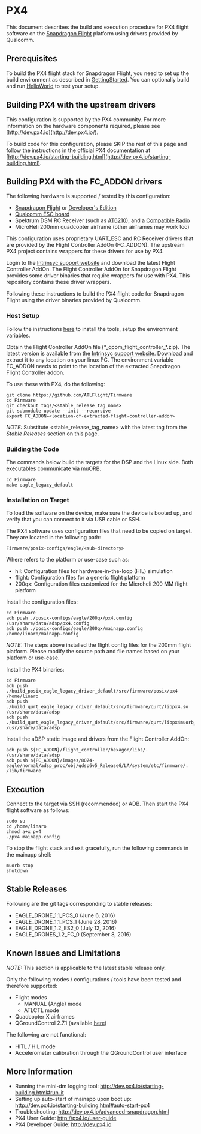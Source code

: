 # PX4

This document describes the build and execution procedure for PX4 flight software on the [Snapdragon Flight](https://www.intrinsyc.com/vertical-development-platforms/qualcomm-snapdragon-flight) platform using drivers provided by Qualcomm.

## Prerequisites

To build the PX4 flight stack for Snapdragon Flight, you need to set up the build environment as described in [GettingStarted](GettingStarted.md).
You can optionally build and run [HelloWorld](https://github.com/ATLFlight/ATLFlightDocs/blob/master/HelloWorld.md) to test your setup.

## Building PX4 with the upstream drivers

This configuration is supported by the PX4 community. For more information on the hardware components required, please see [http://dev.px4.io](http://dev.px4.io/).

To build code for this configuration, please SKIP the rest of this page and follow the instructions in the official PX4 documentation at [http://dev.px4.io/starting-building.html](http://dev.px4.io/starting-building.html).

## Building PX4 with the FC_ADDON drivers

The following hardware is supported / tested by this configuration:
* [Snapdragon Flight](https://shop.intrinsyc.com/products/qualcomm-snapdragon-flight-sbc) or [Developer's Edition](https://shop.intrinsyc.com/products/snapdragon-flight-dev-kit)
* [Qualcomm ESC board](http://shop.intrinsyc.com/products/qualcomm-electronic-speed-control-board)
* Spektrum DSM RC Receiver (such as [AT6210](http://www.spektrumrc.com/Products/Default.aspx?ProdID=SPMAR6210)), and a [Compatible Radio](https://www.spektrumrc.com/Air/Radios.aspx)
* MicroHeli 200mm quadcopter airframe (other airframes may work too)

This configuration uses proprietary UART_ESC and RC Receiver drivers that are provided by the Flight Controller AddOn (FC_ADDON). The upstream PX4 project contains wrappers for these drivers for use by PX4.

Login to the [Intrinsyc support website](http://support.intrinsyc.com/projects/snapdragon-flight/files) and download the latest Flight Controller AddOn. The Flight Controller AddOn for Snapdragon Flight provides some driver binaries that require wrappers for use with PX4. This repository contains these driver wrappers.

Following these instructions to build the PX4 flight code for Snapdragon Flight using the driver binaries provided by Qualcomm.

### Host Setup

Follow the instructions [here](https://github.com/ATLFlight/ATLFlightDocs) to install the tools, setup the environment variables.

Obtain the Flight Controller AddOn file (\*\_qcom_flight_controller\_\*.zip). The latest version is available from the [Intrinsyc support website](http://support.intrinsyc.com/projects/snapdragon-flight/files). Download and extract it to any location on your linux PC. The environment variable FC_ADDON needs to point to the location of the extracted Snapdragon Flight Controller addon.

To use these with PX4, do the following:

```
git clone https://github.com/ATLFlight/Firmware
cd Firmware
git checkout tags/<stable_release_tag_name>
git submodule update --init --recursive
export FC_ADDON=<location-of-extracted-flight-controller-addon>
```
*NOTE:* Substitute \<stable_release_tag_name\> with the latest tag from the *Stable Releases* section on this page.

### Building the Code
The commands below build the targets for the DSP and the Linux side. Both executables communicate via muORB.
```
cd Firmware
make eagle_legacy_default
```

### Installation on Target
To load the software on the device, make sure the device is booted up, and verify that you can connect to it via USB cable or SSH.

The PX4 software uses configuration files that need to be copied on target. They are located in the following path:
```
Firmware/posix-configs/eagle/<sub-directory>
```

Where <sub-directory> refers to the platform or use-case such as:
* hil: Configuration files for hardware-in-the-loop (HIL) simulation
* flight: Configuration files for a generic flight platform
* 200qx: Configuration files customized for the Microheli 200 MM flight platform

Install the configuration files:
```
cd Firmware
adb push ./posix-configs/eagle/200qx/px4.config /usr/share/data/adsp/px4.config
adb push ./posix-configs/eagle/200qx/mainapp.config /home/linaro/mainapp.config
```

*NOTE:* The steps above installed the flight config files for the 200mm flight platform. Please modify the source path and file names based on your platform or use-case.

Install the PX4 binaries:
```
cd Firmware
adb push ./build_posix_eagle_legacy_driver_default/src/firmware/posix/px4 /home/linaro
adb push ./build_qurt_eagle_legacy_driver_default/src/firmware/qurt/libpx4.so /usr/share/data/adsp
adb push ./build_qurt_eagle_legacy_driver_default/src/firmware/qurt/libpx4muorb_skel.so /usr/share/data/adsp
```

Install the aDSP static image and drivers from the Flight Controller AddOn:
```
adb push ${FC_ADDON}/flight_controller/hexagon/libs/. /usr/share/data/adsp
adb push ${FC_ADDON}/images/8074-eagle/normal/adsp_proc/obj/qdsp6v5_ReleaseG/LA/system/etc/firmware/. /lib/firmware
```

## Execution

Connect to the target via SSH (recommended) or ADB. Then start the PX4 flight software as follows:
```
sudo su
cd /home/linaro
chmod a+x px4
./px4 mainapp.config
```

To stop the flight stack and exit gracefully, run the following commands in the mainapp shell:
```
muorb stop
shutdown
```

## Stable Releases
Following are the git tags corresponding to stable releases:
- EAGLE_DRONE_1.1_PCS_0 (June 6, 2016)
- EAGLE_DRONE_1.1_PCS_1 (June 28, 2016)
- EAGLE_DRONE_1.2_ES2_0 (July 12, 2016)
- EAGLE_DRONES_1.2_FC_0 (September 8, 2016)

## Known Issues and Limitations

*NOTE:* This section is applicable to the latest stable release only.

Only the following modes / configurations / tools have been tested and therefore supported:
- Flight modes
  - MANUAL (Angle) mode
  - ATLCTL mode
- Quadcopter X airframes
- QGroundControl 2.7.1 (available [here](https://github.com/mavlink/qgroundcontrol/releases/tag/v2.7.1))

The following are not functional:
- HITL / HIL mode
- Accelerometer calibration through the QGroundControl user interface

## More Information
- Running the mini-dm logging tool: http://dev.px4.io/starting-building.html#run-it
- Setting up auto-start of mainapp upon boot up: http://dev.px4.io/starting-building.html#auto-start-px4
- Troubleshooting: http://dev.px4.io/advanced-snapdragon.html
- PX4 User Guide: http://px4.io/user-guide
- PX4 Developer Guide: http://dev.px4.io
